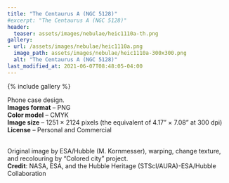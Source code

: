 ```yaml
---
title: "The Centaurus A (NGC 5128)"
#excerpt: "The Centaurus A (NGC 5128)"
header:
  teaser: assets/images/nebulae/heic1110a-th.png
gallery:
- url: /assets/images/nebulae/heic1110a.png
  image_path: assets/images/nebulae/heic1110a-300x300.png
  alt: "The Centaurus A (NGC 5128)"
last_modified_at: 2021-06-07T08:48:05-04:00
---
```


{% include gallery %}

Phone case design.<br/>
**Images format** – PNG<br/>
**Color model** – CMYK<br/>
**Image size** – 1251 × 2124 pixels (the equivalent of 4.17” × 7.08” at 300 dpi)<br/>
**License** – Personal and Commercial<br/><br/>

Original image by ESA/Hubble (M. Kornmesser), warping, change texture, and recolouring by “Colored city” project.<br/>
**Credit**: NASA, ESA, and the Hubble Heritage (STScI/AURA)-ESA/Hubble Collaboration